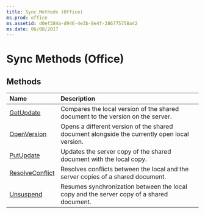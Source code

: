 ```yaml
---
title: Sync Methods (Office)
ms.prod: office
ms.assetid: d0ef384a-d946-4e3b-8e4f-386775758a42
ms.date: 06/08/2017
---
```



# Sync Methods (Office)

## Methods



|**Name**|**Description**|
|:-----|:-----|
|[GetUpdate](sync-getupdate-method-office.md)|Compares the local version of the shared document to the version on the server.|
|[OpenVersion](sync-openversion-method-office.md)|Opens a different version of the shared document alongside the currently open local version.|
|[PutUpdate](sync-putupdate-method-office.md)|Updates the server copy of the shared document with the local copy.|
|[ResolveConflict](sync-resolveconflict-method-office.md)|Resolves conflicts between the local and the server copies of a shared document.|
|[Unsuspend](sync-unsuspend-method-office.md)|Resumes synchronization between the local copy and the server copy of a shared document.|

